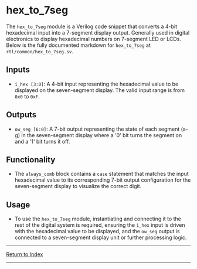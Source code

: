 # hex_to_7seg

The `hex_to_7seg` module is a Verilog code snippet that converts a 4-bit hexadecimal input into a 7-segment display output. Generally used in digital electronics to display hexadecimal numbers on 7-segment LED or LCDs. Below is the fully documented markdown for `hex_to_7seg` at `rtl/common/hex_to_7seg.sv`.

## Inputs

- `i_hex [3:0]`: A 4-bit input representing the hexadecimal value to be displayed on the seven-segment display. The valid input range is from `0x0` to `0xF`.

## Outputs

- `ow_seg [6:0]`: A 7-bit output representing the state of each segment (a-g) in the seven-segment display where a '0' bit turns the segment on and a '1' bit turns it off.

## Functionality

- The `always_comb` block contains a `case` statement that matches the input hexadecimal value to its corresponding 7-bit output configuration for the seven-segment display to visualize the correct digit.

## Usage

- To use the `hex_to_7seg` module, instantiating and connecting it to the rest of the digital system is required, ensuring the `i_hex` input is driven with the hexadecimal value to be displayed, and the `ow_seg` output is connected to a seven-segment display unit or further processing logic.

---

[Return to Index](index.md)

---
